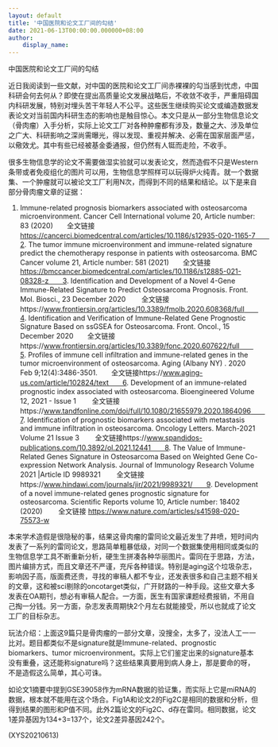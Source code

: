 ```yaml
---
layout: default
title: '中国医院和论文工厂间的勾结'
date: 2021-06-13T00:00:00.000000+08:00
author:
    display_name: 
---
```


中国医院和论文工厂间的勾结

近日我阅读到一些文献，对中国的医院和论文工厂间赤裸裸的勾当感到忧虑，中国科研会何去何从？即使在提出高质量论文发展战略后，不收敛不收手，严重阻碍国内科研发展，特别对埋头苦干年轻人不公平。这些医生继续购买论文或编造数据发表论文对当前国内科研生态的影响也是触目惊心。本文只是从一部分生物信息论文（骨肉瘤）入手分析，实际上论文工厂对各种肿瘤都有涉及，数量之大、涉及单位之广大、科研影响之深尚需曝光，得以发现、重视并解决、必需在国家层面严惩，以儆效尤。其中有些已经被基金委通报，但仍然有人铤而走险，不收手。

很多生物信息学的论文不需要做湿实验就可以发表论文，然而造假不只是Western条带或者免疫组化的图片可以用，生物信息学照样可以玩得炉火纯青。就一个数据集、一个肿瘤就可以被论文工厂利用N次，而得到不同的结果和结论。以下是来自部分骨肉瘤文章的证据：

1. Immune-related prognosis biomarkers associated with osteosarcoma microenvironment. Cancer Cell International volume 20, Article number: 83 (2020)　　全文链接 https://cancerci.biomedcentral.com/articles/10.1186/s12935-020-1165-7　　2. The tumor immune microenvironment and immune-related signature predict the chemotherapy response in patients with osteosarcoma. BMC Cancer volume 21, Article number: 581 (2021)　　全文链接 https://bmccancer.biomedcentral.com/articles/10.1186/s12885-021-08328-z　　3. Identification and Development of a Novel 4-Gene Immune-Related Signature to Predict Osteosarcoma Prognosis. Front. Mol. Biosci., 23 December 2020  　　全文链接https://www.frontiersin.org/articles/10.3389/fmolb.2020.608368/full　　4. Identification and Verification of Immune-Related Gene Prognostic Signature Based on ssGSEA for Osteosarcoma. Front. Oncol., 15 December 2020　　全文链接https://www.frontiersin.org/articles/10.3389/fonc.2020.607622/full　　5. Profiles of immune cell infiltration and immune-related genes in the tumor microenvironment of osteosarcoma. Aging (Albany NY) . 2020 Feb 9;12(4):3486-3501.　　全文链接https://www.aging-us.com/article/102824/text　　6. Development of an immune-related prognostic index associated with osteosarcoma. Bioengineered Volume 12, 2021 - Issue 1  　　全文链接https://www.tandfonline.com/doi/full/10.1080/21655979.2020.1864096　　7. Identification of prognostic biomarkers associated with metastasis and immune infiltration in osteosarcoma.  Oncology Letters. March-2021  Volume 21 Issue 3  　　全文链接https://www.spandidos-publications.com/10.3892/ol.2021.12441　　8.  The Value of Immune-Related Genes Signature in Osteosarcoma Based on Weighted Gene Co-expression Network Analysis. Journal of Immunology Research  Volume 2021 |Article ID 9989321  　　全文链接https://www.hindawi.com/journals/jir/2021/9989321/　　9.  Development of a novel immune-related genes prognostic signature for osteosarcoma.  Scientific Reports volume 10, Article number: 18402 (2020)  　　全文链接 https://www.nature.com/articles/s41598-020-75573-w

本来学术造假是很隐秘的事，结果这骨肉瘤的雷同论文最近发生了井喷，短时间内发表了一系列的雷同论文，思路简单粗暴低级，对同一个数据集使用相同或类似的生物信息学工具不断重新分析，硬生生拼凑各种华丽图片。雷同在于思路，方法，图片编排方式，而且文章还不严谨，充斥各种错误。特别是aging这个垃圾杂志，影响因子高，版面费还贵，寻找的审稿人都不专业，还发表很多和自己主题不相关的文章，这和被sci剔除的oncotarget类似，广开财路的一种手段。这些文章大多发表在OA期刊，想必有审稿人配合。一方面，医生有国家课题经费报销，不用自己掏一分钱。另一方面，杂志发表周期快2个月左右就能接受，所以也就成了论文工厂的目标杂志。

玩法介绍：上面这9篇只是骨肉瘤的一部分文章，没搜全，太多了，没法人工一一比对。题目都类似不是signature就是Immune-related、prognostic biomarkers、tumor microenvironment。实际上它们鉴定出来的signature基本没有重叠，这还能称signature吗？这些结果真要用到病人身上，那是要命的呀，不是造假这么简单，其心可诛。

如论文1摘要中提到GSE39058作为mRNA数据的验证集，而实际上它是miRNA的数据，根本就不能用在这个场合。Fig1A和论文2的Fig2C是相同的数据和分析，但得到结果的图形和P值不同。此外2篇论文的Fig2C、d存在雷同。相同数据，论文1差异基因为134+3=137个，论文2差异基因242个。

(XYS20210613)

